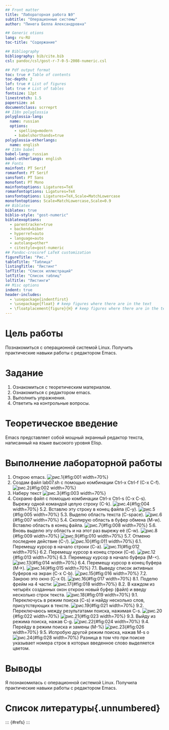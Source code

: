 ```yaml
---
## Front matter
title: "Лабораторная работа №9"
subtitle: "Операционные системы"
author: "Пинега Белла Александровна"

## Generic otions
lang: ru-RU
toc-title: "Содержание"

## Bibliography
bibliography: bib/cite.bib
csl: pandoc/csl/gost-r-7-0-5-2008-numeric.csl

## Pdf output format
toc: true # Table of contents
toc-depth: 2
lof: true # List of figures
lot: true # List of tables
fontsize: 12pt
linestretch: 1.5
papersize: a4
documentclass: scrreprt
## I18n polyglossia
polyglossia-lang:
  name: russian
  options:
	- spelling=modern
	- babelshorthands=true
polyglossia-otherlangs:
  name: english
## I18n babel
babel-lang: russian
babel-otherlangs: english
## Fonts
mainfont: PT Serif
romanfont: PT Serif
sansfont: PT Sans
monofont: PT Mono
mainfontoptions: Ligatures=TeX
romanfontoptions: Ligatures=TeX
sansfontoptions: Ligatures=TeX,Scale=MatchLowercase
monofontoptions: Scale=MatchLowercase,Scale=0.9
## Biblatex
biblatex: true
biblio-style: "gost-numeric"
biblatexoptions:
  - parentracker=true
  - backend=biber
  - hyperref=auto
  - language=auto
  - autolang=other*
  - citestyle=gost-numeric
## Pandoc-crossref LaTeX customization
figureTitle: "Рис."
tableTitle: "Таблица"
listingTitle: "Листинг"
lofTitle: "Список иллюстраций"
lotTitle: "Список таблиц"
lolTitle: "Листинги"
## Misc options
indent: true
header-includes:
  - \usepackage{indentfirst}
  - \usepackage{float} # keep figures where there are in the text
  - \floatplacement{figure}{H} # keep figures where there are in the text
---
```


# Цель работы

Познакомиться с операционной системой Linux. Получить практические навыки работы с редактором Emacs.

# Задание

1. Ознакомиться с теоретическим материалом.
2. Ознакомиться с редактором emacs.
3. Выполнить упражнения.
4. Ответить на контрольные вопросы.

# Теоретическое введение

Emacs представляет собой мощный экранный редактор текста, написанный на языке
высокого уровня Elisp.

# Выполнение лабораторной работы
1. Открою emacs.
![рис.1](image/1.png){#fig:001 width=70%}
2. Создам файл lab07.sh с помощью комбинации Ctrl-x Ctrl-f (C-x C-f).
![рис.2](image/2.png){#fig:002 width=70%}
3. Наберу текст
![рис.3](image/3.png){#fig:003 width=70%}
4. Сохраню файл с помощью комбинации Ctrl-x Ctrl-s (C-x C-s). Вырежу одной командой целую строку (С-k).
![рис.4](image/4.png){#fig:004 width=70%}
5.2. Вставлю эту строку в конец файла (C-y).
![рис.5](image/5.png){#fig:005 width=70%}
5.3. Выделю область текста (C-space).
![рис.6](image/7.png){#fig:007 width=70%}
5.4. Скопирую область в буфер обмена (M-w). Вставлю область в конец файла.
![рис.7](image/8.png){#fig:008 width=70%}
5.6. Вновь выделю эту область и на этот раз вырежу её (C-w).
![рис.8](image/9.png){#fig:009 width=70%}
![рис.9](image/10.png){#fig:010 width=70%}
5.7. Отменю последнее действие (C-/).
![рис.10](image/11.png){#fig:011 width=70%}
6.1. Перемещу курсор в начало строки (C-a).
![рис.11](image/12.png){#fig:012 width=70%}
6.2. Перемещу курсор в конец строки (C-e).
![рис.12](image/13.png){#fig:013 width=70%}
6.3. Перемещу курсор в начало буфера (M-<).
![рис.13](image/14.png){#fig:014 width=70%}
6.4. Перемещу курсор в конец буфера (M->).
![рис.14](image/15.png){#fig:015 width=70%}
7.1. Выведу список активных буферов на экран (C-x C-b).
![рис.15](image/16.png){#fig:016 width=70%}
7.2. Закрою это окно (C-x 0).
![рис.16](image/17.png){#fig:017 width=70%}
8.1. Поделю фрейм на 4 части: 
![рис.17](image/18.png){#fig:018 width=70%}
8.2. В каждом из четырёх созданных окон открою новый буфер (файл) и введу
несколько строк текста.
![рис.18](image/19.png){#fig:019 width=70%}
9.1. Переключусь в режим поиска (C-s) и найду несколько слов, присутствующих
в тексте.
![рис.19](image/21.png){#fig:021 width=70%}
9.2. Переключаюсь между результатами поиска, нажимая C-s.
![рис.20](image/22.png){#fig:022 width=70%}
![рис.21](image/23.png){#fig:023 width=70%}
9.3. Выйду из режима поиска, нажав C-g.
![рис.22](image/24.png){#fig:024 width=70%}
9.4. Перейду в режим поиска и замены (M-%)
![рис.23](image/26.png){#fig:026 width=70%}
9.5. Испробую другой режим поиска, нажав M-s o
![рис.24](image/28.png){#fig:028 width=70%}
Разница в том что при поиске указывает номера строк в которых введенное слово выделяется цветом.

# Выводы

Я познакомилась с операционной системой Linux. Получила практические навыки работы с редактором Emacs.

# Список литературы{.unnumbered}

::: {#refs}
:::
